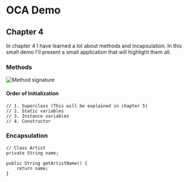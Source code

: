 # OCA Demo

## Chapter 4
In chapter 4 I have learned a lot about methods and incapsulation. In this small demo I'll present a small application that will highlight them all.

### Methods
![Method signature](http://i.imgur.com/jwtsifM.jpg)

#### Order of Initialization
```
// 1. Superclass (This will be explained in chapter 5)
// 2. Static variables 
// 3. Instance variables
// 4. Constructor
```

### Encapsulation
```
// Class Artist
private String name;

public String getArtistName() {
    return name;
}
```

